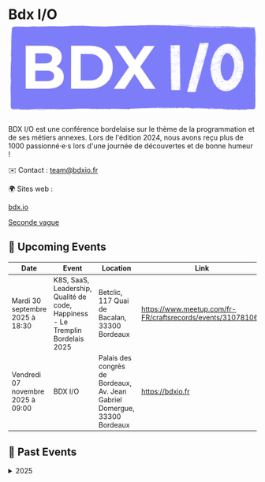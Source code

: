 # Bdx I/O ![Logo](./logo-bdx-io.png ':size=100')

BDX I/O est une conférence bordelaise sur le thème de la programmation et de ses métiers annexes.
Lors de l'édition 2024, nous avons reçu plus de 1000 passionné·e·s lors d'une journée de découvertes et de bonne humeur !

✉️ Contact : team@bdxio.fr

🌍 Sites web : 

[bdx.io](https://bdxio.fr/)

[Seconde vague](https://guild.host/seconde-vague-bdx-i-o)

<!-- EVENTS:START -->
## 📅 Upcoming Events

| Date | Event | Location | Link |
|------|--------|----------|------|
| Mardi 30 septembre 2025 à 18:30 | K8S, SaaS, Leadership, Qualité de code, Happiness - Le Tremplin Bordelais 2025 | Betclic, 117 Quai de Bacalan, 33300 Bordeaux | https://www.meetup.com/fr-FR/craftsrecords/events/310781062 |
| Vendredi 07 novembre 2025 à 09:00 | BDX I/O | Palais des congrès de Bordeaux, Av. Jean Gabriel Domergue, 33300 Bordeaux | https://bdxio.fr |

## 📆 Past Events

<details>
<summary>2025</summary>

| Date | Event | Location | Link |
|------|--------|----------|------|
| Jeudi 13 mars 2025 à 19:00 | Karpenter / Réagir à temps aux menaces dans vos clusters Kubernetes avec Falco et son écosystème | Deezer Bordeaux, 20 Rue Saint-François, 33000 Bordeaux | https://guild.host/events/karpenter-ragir-temps-evmpkp |
</details>
<!-- EVENTS:END -->
